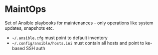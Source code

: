 # MaintOps

Set of Ansible playbooks for maintenances - only operations like system updates, snapshots etc.

- `~/.ansible.cfg` must point to default inventory
- `~/.config/ansible/hosts.ini` must contain all hosts and point to ke-based SSH auth
